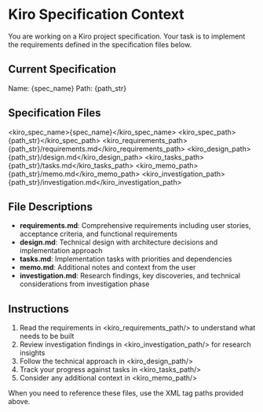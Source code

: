 # Kiro Specification Context

You are working on a Kiro project specification. Your task is to implement the requirements defined in the specification files below.

## Current Specification

Name: {spec_name}
Path: {path_str}

## Specification Files

<kiro_spec_name>{spec_name}</kiro_spec_name>
<kiro_spec_path>{path_str}</kiro_spec_path>
<kiro_requirements_path>{path_str}/requirements.md</kiro_requirements_path>
<kiro_design_path>{path_str}/design.md</kiro_design_path>
<kiro_tasks_path>{path_str}/tasks.md</kiro_tasks_path>
<kiro_memo_path>{path_str}/memo.md</kiro_memo_path>
<kiro_investigation_path>{path_str}/investigation.md</kiro_investigation_path>

## File Descriptions

- **requirements.md**: Comprehensive requirements including user stories, acceptance criteria, and functional requirements
- **design.md**: Technical design with architecture decisions and implementation approach
- **tasks.md**: Implementation tasks with priorities and dependencies
- **memo.md**: Additional notes and context from the user
- **investigation.md**: Research findings, key discoveries, and technical considerations from investigation phase

## Instructions

1. Read the requirements in <kiro_requirements_path/> to understand what needs to be built
2. Review investigation findings in <kiro_investigation_path/> for research insights
3. Follow the technical approach in <kiro_design_path/>
4. Track your progress against tasks in <kiro_tasks_path/>
5. Consider any additional context in <kiro_memo_path/>

When you need to reference these files, use the XML tag paths provided above.